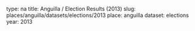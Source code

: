 type: na
title: Anguilla / Election Results (2013)
slug: places/anguilla/datasets/elections/2013
place: anguilla
dataset: elections
year: 2013
